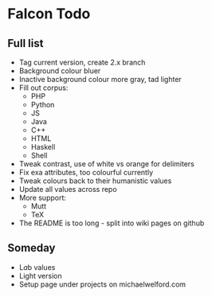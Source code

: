 # Falcon Todo

## Full list
* Tag current version, create 2.x branch
* Background colour bluer
* Inactive background colour more gray, tad lighter
* Fill out corpus:
  * PHP
  * Python
  * JS
  * Java
  * C++
  * HTML
  * Haskell
  * Shell
* Tweak contrast, use of white vs orange for delimiters
* Fix exa attributes, too colourful currently
* Tweak colours back to their humanistic values
* Update all values across repo
* More support:
  * Mutt
  * TeX
* The README is too long - split into wiki pages on github

## Someday
* L*a*b values
* Light version
* Setup page under projects on michaelwelford.com
